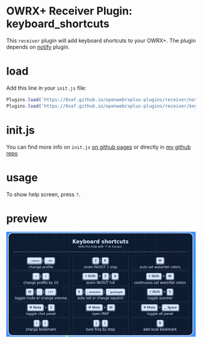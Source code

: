# OWRX+ Receiver Plugin: keyboard_shortcuts

This `receiver` plugin will add keyboard shortcuts to your OWRX+.
The plugin depends on [notify](https://0xaf.github.io/openwebrxplus-plugins/receiver/notify/) plugin.


# load
Add this line in your `init.js` file:
```js
Plugins.load('https://0xaf.github.io/openwebrxplus-plugins/receiver/notify/notify.js');
Plugins.load('https://0xaf.github.io/openwebrxplus-plugins/receiver/keyboard_shortcuts/keyboard_shortcuts.js');
```

# init.js
You can find more info on `init.js` [on github pages](https://0xaf.github.io/openwebrxplus-plugins/) or directly in [my github repo](https://github.com/0xAF/openwebrxplus-plugins)

# usage
To show help screen, press `?`.

# preview
![shortcuts](shortcuts.png "Preview")
